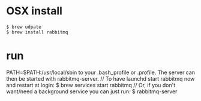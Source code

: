 # OSX install
    $ brew udpate
    $ brew install rabbitmq

# run
PATH=$PATH:/usr/local/sbin to your .bash_profile or .profile. The server can then be started with rabbitmq-server.
    // To have launchd start rabbitmq now and restart at login:
    $ brew services start rabbitmq
    // Or, if you don't want/need a background service you can just run:
    $ rabbitmq-server